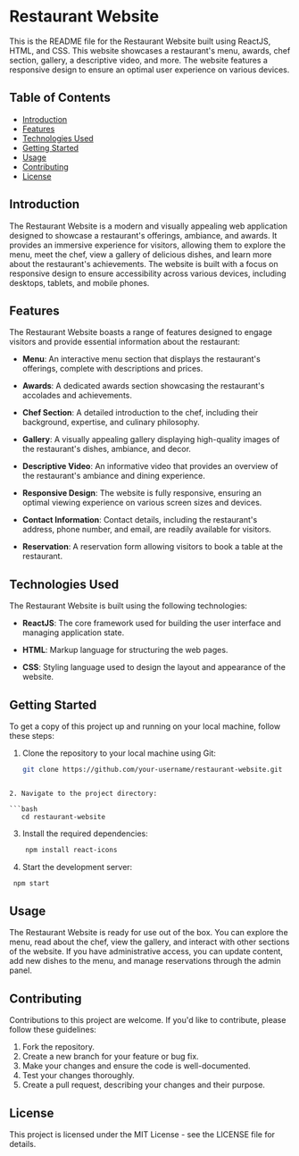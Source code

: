 # Restaurant Website

This is the README file for the Restaurant Website built using ReactJS, HTML, and CSS. This website showcases a restaurant's menu, awards, chef section, gallery, a descriptive video, and more. The website features a responsive design to ensure an optimal user experience on various devices.

## Table of Contents

- [Introduction](#introduction)
- [Features](#features)
- [Technologies Used](#technologies-used)
- [Getting Started](#getting-started)
- [Usage](#usage)
- [Contributing](#contributing)
- [License](#license)

## Introduction

The Restaurant Website is a modern and visually appealing web application designed to showcase a restaurant's offerings, ambiance, and awards. It provides an immersive experience for visitors, allowing them to explore the menu, meet the chef, view a gallery of delicious dishes, and learn more about the restaurant's achievements. The website is built with a focus on responsive design to ensure accessibility across various devices, including desktops, tablets, and mobile phones.

## Features

The Restaurant Website boasts a range of features designed to engage visitors and provide essential information about the restaurant:

- **Menu**: An interactive menu section that displays the restaurant's offerings, complete with descriptions and prices.

- **Awards**: A dedicated awards section showcasing the restaurant's accolades and achievements.

- **Chef Section**: A detailed introduction to the chef, including their background, expertise, and culinary philosophy.

- **Gallery**: A visually appealing gallery displaying high-quality images of the restaurant's dishes, ambiance, and decor.

- **Descriptive Video**: An informative video that provides an overview of the restaurant's ambiance and dining experience.

- **Responsive Design**: The website is fully responsive, ensuring an optimal viewing experience on various screen sizes and devices.

- **Contact Information**: Contact details, including the restaurant's address, phone number, and email, are readily available for visitors.

- **Reservation**: A reservation form allowing visitors to book a table at the restaurant.

## Technologies Used

The Restaurant Website is built using the following technologies:

- **ReactJS**: The core framework used for building the user interface and managing application state.

- **HTML**: Markup language for structuring the web pages.

- **CSS**: Styling language used to design the layout and appearance of the website.

## Getting Started

To get a copy of this project up and running on your local machine, follow these steps:

1. Clone the repository to your local machine using Git:

   ```bash
   git clone https://github.com/your-username/restaurant-website.git
 ```

2. Navigate to the project directory:

```bash
    cd restaurant-website
```

 3. Install the required dependencies:
```bash
    npm install react-icons
 ```

 4. Start the development server:
```bash
 npm start
 ```
 ## Usage
 The Restaurant Website is ready for use out of the box. You can explore the menu, read about the chef, view the gallery, and interact with other sections of the website. If you have administrative access, you can update content, add new dishes to the menu, and manage reservations through the admin panel.

  ## Contributing
  Contributions to this project are welcome. If you'd like to contribute, please follow these guidelines:

1. Fork the repository.
2. Create a new branch for your feature or bug fix.
3. Make your changes and ensure the code is well-documented.
4. Test your changes thoroughly.
5. Create a pull request, describing your changes and their purpose.

## License
This project is licensed under the MIT License - see the LICENSE file for details.